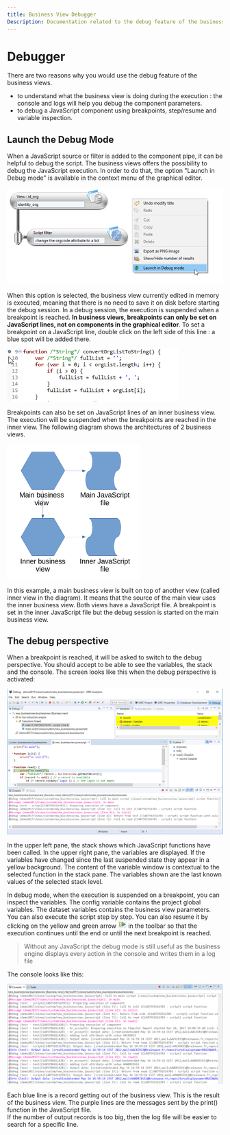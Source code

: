 ```yaml
---
title: Business View Debugger
Description: Documentation related to the debug feature of the business views
---
```


# Debugger

There are two reasons why you would use the debug feature of the business views.  

- to understand what the business view is doing during the execution : the console and logs will help you debug the component parameters.
- to debug a JavaScript component using breakpoints, step/resume and variable inspection.  

## Launch the Debug Mode  

When a JavaScript source or filter is added to the component pipe, it can be helpful to debug the script. The business views offers the possibility to debug the JavaScript execution. In order to do that, the option "Launch in Debug mode" is available in the context menu of the graphical editor.  

![Debug mode](./images/bv-launch-debug.png "Debug mode")

When this option is selected, the business view currently edited in memory is executed, meaning that there is no need to save it on disk before starting the debug session.
In a debug session, the execution is suspended when a breakpoint is reached. **In business views, breakpoints can only be set on JavaScript lines, not on components in the graphical editor**.
To set a breakpoint on a JavaScript line, double click on the left side of this line : a blue spot will be added there.  

![Debug mode](./images/bv-script-launch-debug.png "Debug mode")

Breakpoints can also be set on JavaScript lines of an inner business view. The execution will be suspended when the breakpoints are reached in the inner view. The following diagram shows the architectures of 2 business views.

![Debug mode](./images/bv_subview.png "Debug mode")

In this example, a main business view is built on top of another view (called inner view in the diagram). It means that the source of the main view uses the inner business view. Both views have a JavaScript file. A breakpoint is set in the inner JavaScript file but the debug session is started on the main business view.  

## The debug perspective  

When a breakpoint is reached, it will be asked to switch to the debug perspective. You should accept to be able to see the variables, the stack and the console. The screen looks like this when the debug perspective is activated:  

![Debug](./images/bv_debug.png "Debug")

In the upper left pane, the stack shows which JavaScript functions have been called. In the upper right pane, the variables are displayed. If the variables have changed since the last suspended state they appear in a yellow background. The content of the variable window is contextual to the selected function in the stack pane. The variables shown are the last known values of the selected stack level.

In debug mode, when the execution is suspended on a breakpoint, you can inspect the variables. The config variable contains the project global variables. The dataset variables contains the business view parameters. You can also execute the script step by step. You can also resume it by clicking on the yellow and green arrow ![Debug](./images/bv-debug-perspective.png "Debug") in the toolbar so that the execution continues until the end or until the next breakpoint is reached.

> Without any JavaScript the debug mode is still useful as the business engine displays every action in the console and writes them in a log file

The console looks like this:

![Console](./images/bv_debuglog.png "Console")

Each blue line is a record getting out of the business view. This is the result of the business view. The purple lines are the messages sent by the print() function in the JavaScript file.  
If the number of output records is too big, then the log file will be easier to search for a specific line.
